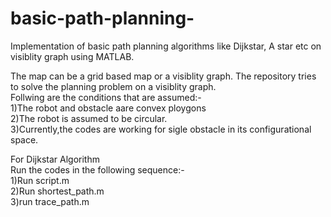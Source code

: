 # basic-path-planning-
Implementation of basic path planning algorithms like Dijkstar, A star etc on  visiblity graph using MATLAB.     

The map can be a grid based map or a visiblity graph. The repository tries to solve the planning problem on a visiblity graph.      
Follwing are the conditions that are assumed:-    
1)The robot and obstacle aare convex ploygons     
2)The robot is assumed to be circular.    
3)Currently,the codes are working for sigle obstacle in its configurational space.    


For Dijkstar Algorithm    
Run the codes in the following sequence:-   
1)Run script.m    
2)Run shortest_path.m   
3)run trace_path.m    
